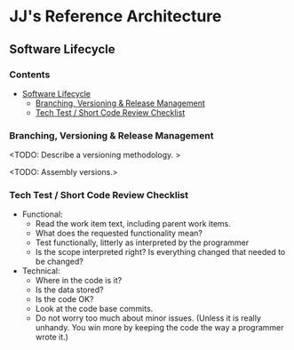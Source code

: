 ﻿JJ's Reference Architecture
===========================

Software Lifecycle
------------------

<h3>Contents</h3>

- [Software Lifecycle](#software-lifecycle)
  - [Branching, Versioning & Release Management](#branching-versioning--release-management)
  - [Tech Test / Short Code Review Checklist](#tech-test--short-code-review-checklist)

### Branching, Versioning & Release Management

<TODO: Describe a versioning methodology. >

<TODO: Assembly versions.>

### Tech Test / Short Code Review Checklist

- Functional:
  - Read the work item text, including parent work items.
  - What does the requested functionality mean?
  - Test functionally, litterly as interpreted by the programmer
  - Is the scope interpreted right? Is everything changed that needed to be changed?
- Technical:
  - Where in the code is it?
  - Is the data stored?
  - Is the code OK?
  - Look at the code base commits.
  - Do not worry too much about minor issues. (Unless it is really unhandy. You win more by keeping the code the way a programmer wrote it.)
